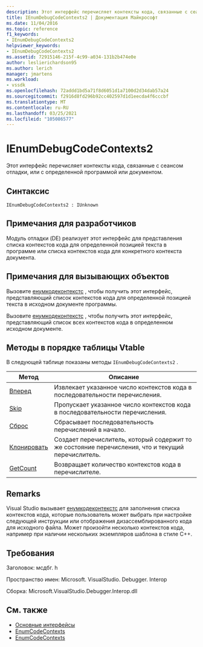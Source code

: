```yaml
---
description: Этот интерфейс перечисляет контексты кода, связанные с сеансом отладки, или с определенной программой или документом.
title: IEnumDebugCodeContexts2 | Документация Майкрософт
ms.date: 11/04/2016
ms.topic: reference
f1_keywords:
- IEnumDebugCodeContexts2
helpviewer_keywords:
- IEnumDebugCodeContexts2
ms.assetid: 72915146-215f-4c99-a034-131b2b474e0e
author: leslierichardson95
ms.author: lerich
manager: jmartens
ms.workload:
- vssdk
ms.openlocfilehash: 72addd1bd5a71f8d6051d1a7100d2d34dab57a24
ms.sourcegitcommit: f2916d8fd296b92cc402597d1d1eecda4f6cccbf
ms.translationtype: MT
ms.contentlocale: ru-RU
ms.lasthandoff: 03/25/2021
ms.locfileid: "105086577"
---
```

# <a name="ienumdebugcodecontexts2"></a>IEnumDebugCodeContexts2
Этот интерфейс перечисляет контексты кода, связанные с сеансом отладки, или с определенной программой или документом.

## <a name="syntax"></a>Синтаксис

```
IEnumDebugCodeContexts2 : IUnknown
```

## <a name="notes-for-implementers"></a>Примечания для разработчиков
 Модуль отладки (DE) реализует этот интерфейс для представления списка контекстов кода для определенной позицией текста в программе или списка контекстов кода для конкретного контекста документа.

## <a name="notes-for-callers"></a>Примечания для вызывающих объектов
 Вызовите [енумкодеконтекстс](../../../extensibility/debugger/reference/idebugprogram2-enumcodecontexts.md) , чтобы получить этот интерфейс, представляющий список контекстов кода для определенной позицией текста в исходном документе программы.

 Вызовите [енумкодеконтекстс](../../../extensibility/debugger/reference/idebugdocumentcontext2-enumcodecontexts.md) , чтобы получить этот интерфейс, представляющий список всех контекстов кода в определенном исходном документе.

## <a name="methods-in-vtable-order"></a>Методы в порядке таблицы Vtable
 В следующей таблице показаны методы `IEnumDebugCodeContexts2` .

|Метод|Описание|
|------------|-----------------|
|[Вперед](../../../extensibility/debugger/reference/ienumdebugcodecontexts2-next.md)|Извлекает указанное число контекстов кода в последовательности перечисления.|
|[Skip](../../../extensibility/debugger/reference/ienumdebugcodecontexts2-skip.md)|Пропускает указанное число контекстов кода в последовательности перечисления.|
|[Сброс](../../../extensibility/debugger/reference/ienumdebugcodecontexts2-reset.md)|Сбрасывает последовательность перечислений в начало.|
|[Клонировать](../../../extensibility/debugger/reference/ienumdebugcodecontexts2-clone.md)|Создает перечислитель, который содержит то же состояние перечисления, что и текущий перечислитель.|
|[GetCount](../../../extensibility/debugger/reference/ienumdebugcodecontexts2-getcount.md)|Возвращает количество контекстов кода в перечислителе.|

## <a name="remarks"></a>Remarks
 Visual Studio вызывает [енумкодеконтекстс](../../../extensibility/debugger/reference/idebugprogram2-enumcodecontexts.md) для заполнения списка контекстов кода, которые пользователь может выбрать при настройке следующей инструкции или отображения дизассемблированного кода для исходного файла. Может произойти несколько контекстов кода, например при наличии нескольких экземпляров шаблона в стиле C++.

## <a name="requirements"></a>Требования
 Заголовок: мсдбг. h

 Пространство имен: Microsoft. VisualStudio. Debugger. Interop

 Сборка: Microsoft.VisualStudio.Debugger.Interop.dll

## <a name="see-also"></a>См. также
- [Основные интерфейсы](../../../extensibility/debugger/reference/core-interfaces.md)
- [EnumCodeContexts](../../../extensibility/debugger/reference/idebugprogram2-enumcodecontexts.md)
- [EnumCodeContexts](../../../extensibility/debugger/reference/idebugdocumentcontext2-enumcodecontexts.md)
